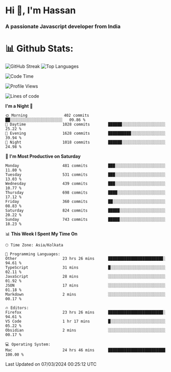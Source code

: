 # Hi 👋, I'm Hassan
### A passionate Javascript developer from India


# 📊 Github Stats:
![GitHub Streak](https://github-readme-streak-stats.herokuapp.com/?user=codeblooded47&theme=dracula&hide_border=false)
![Top Languages](https://github-readme-stats.vercel.app/api/top-langs/?username=codeblooded47&layout=compact&theme=dracula)



<!--START_SECTION:waka-->
![Code Time](http://img.shields.io/badge/Code%20Time-409%20hrs%2054%20mins-blue)

![Profile Views](http://img.shields.io/badge/Profile%20Views-0-blue)

![Lines of code](https://img.shields.io/badge/From%20Hello%20World%20I%27ve%20Written-23.4%20million%20lines%20of%20code-blue)

**I'm a Night 🦉** 

```text
🌞 Morning                402 commits         ██░░░░░░░░░░░░░░░░░░░░░░░   09.86 % 
🌆 Daytime                1028 commits        ██████░░░░░░░░░░░░░░░░░░░   25.22 % 
🌃 Evening                1628 commits        ██████████░░░░░░░░░░░░░░░   39.94 % 
🌙 Night                  1018 commits        ██████░░░░░░░░░░░░░░░░░░░   24.98 % 
```
📅 **I'm Most Productive on Saturday** 

```text
Monday                   481 commits         ███░░░░░░░░░░░░░░░░░░░░░░   11.80 % 
Tuesday                  531 commits         ███░░░░░░░░░░░░░░░░░░░░░░   13.03 % 
Wednesday                439 commits         ███░░░░░░░░░░░░░░░░░░░░░░   10.77 % 
Thursday                 698 commits         ████░░░░░░░░░░░░░░░░░░░░░   17.12 % 
Friday                   360 commits         ██░░░░░░░░░░░░░░░░░░░░░░░   08.83 % 
Saturday                 824 commits         █████░░░░░░░░░░░░░░░░░░░░   20.22 % 
Sunday                   743 commits         █████░░░░░░░░░░░░░░░░░░░░   18.23 % 
```


📊 **This Week I Spent My Time On** 

```text
🕑︎ Time Zone: Asia/Kolkata

💬 Programming Languages: 
Other                    23 hrs 26 mins      ████████████████████████░   94.61 % 
TypeScript               31 mins             █░░░░░░░░░░░░░░░░░░░░░░░░   02.11 % 
JavaScript               28 mins             ░░░░░░░░░░░░░░░░░░░░░░░░░   01.92 % 
JSON                     17 mins             ░░░░░░░░░░░░░░░░░░░░░░░░░   01.18 % 
Markdown                 2 mins              ░░░░░░░░░░░░░░░░░░░░░░░░░   00.17 % 

🔥 Editors: 
Firefox                  23 hrs 26 mins      ████████████████████████░   94.61 % 
VS Code                  1 hr 17 mins        █░░░░░░░░░░░░░░░░░░░░░░░░   05.22 % 
Obsidian                 2 mins              ░░░░░░░░░░░░░░░░░░░░░░░░░   00.17 % 

💻 Operating System: 
Mac                      24 hrs 46 mins      █████████████████████████   100.00 % 
```


 Last Updated on 07/03/2024 00:25:12 UTC
<!--END_SECTION:waka-->

